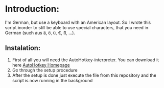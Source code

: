 # Introduction:
I'm German, but use a keyboard with an American layout. So I wrote this script inorder to still be able to use special characters, that you need in German (such aus ä, ö, ü, €, ß, ...).
## Instalation:
1. First of all you will need the AutoHotkey-interpreter. You can download it here [AutoHotkey Homepage](https://www.autohotkey.com "AutoHotkey homapage")
2. Go through the setup procedure
3. After the setup is done just execute the file from this repository and the script is now running in the background
